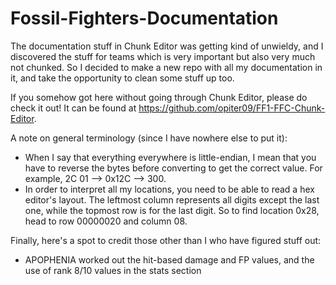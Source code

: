 # Fossil-Fighters-Documentation
The documentation stuff in Chunk Editor was getting kind of unwieldy, and I discovered the stuff for teams
which is very important but also very much not chunked. So I decided to make a new repo with all my
documentation in it, and take the opportunity to clean some stuff up too.

If you somehow got here without going through Chunk Editor, please do check it out! It can be found at
https://github.com/opiter09/FF1-FFC-Chunk-Editor.

A note on general terminology (since I have nowhere else to put it):
- When I say that everything everywhere is little-endian, I mean that you have to reverse the bytes before
  converting to get the correct value. For example, 2C 01 --> 0x12C --> 300.
- In order to interpret all my locations, you need to be able to read a hex editor's layout. The leftmost
  column represents all digits except the last one, while the topmost row is for the last digit. So to find
  location 0x28, head to row 00000020 and column 08.

Finally, here's a spot to credit those other than I who have figured stuff out:
- APOPHENIA worked out the hit-based damage and FP values, and the use of rank 8/10 values in the
  stats section

